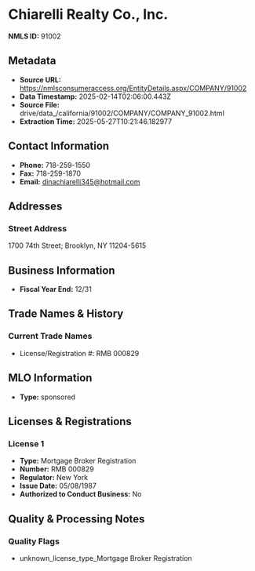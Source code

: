 # Chiarelli Realty Co., Inc.

**NMLS ID:** 91002

## Metadata
- **Source URL:** https://nmlsconsumeraccess.org/EntityDetails.aspx/COMPANY/91002
- **Data Timestamp:** 2025-02-14T02:06:00.443Z
- **Source File:** drive/data_/california/91002/COMPANY/COMPANY_91002.html
- **Extraction Time:** 2025-05-27T10:21:46.182977

## Contact Information
- **Phone:** 718-259-1550
- **Fax:** 718-259-1870
- **Email:** dinachiarelli345@hotmail.com

## Addresses
### Street Address
1700 74th Street; Brooklyn, NY 11204-5615

## Business Information
- **Fiscal Year End:** 12/31

## Trade Names & History
### Current Trade Names
- License/Registration #: RMB 000829

## MLO Information
- **Type:** sponsored

## Licenses & Registrations

### License 1
- **Type:** Mortgage Broker Registration
- **Number:** RMB 000829
- **Regulator:** New York
- **Issue Date:** 05/08/1987
- **Authorized to Conduct Business:** No

## Quality & Processing Notes
### Quality Flags
- unknown_license_type_Mortgage Broker Registration
